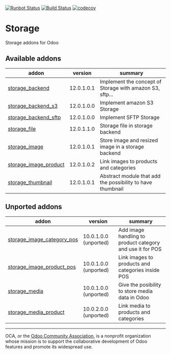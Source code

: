 [![Runbot Status](https://runbot.odoo-community.org/runbot/badge/flat/275/12.0.svg)](https://runbot.odoo-community.org/runbot/repo/github-com-oca-storage-275)
[![Build Status](https://travis-ci.com/OCA/storage.svg?branch=12.0)](https://travis-ci.com/OCA/storage)
[![codecov](https://codecov.io/gh/OCA/storage/branch/12.0/graph/badge.svg)](https://codecov.io/gh/OCA/storage)

# Storage

Storage addons for Odoo

[//]: # (addons)

Available addons
----------------
addon | version | summary
--- | --- | ---
[storage_backend](storage_backend/) | 12.0.1.0.1 | Implement the concept of Storage with amazon S3, sftp...
[storage_backend_s3](storage_backend_s3/) | 12.0.1.0.0 | Implement amazon S3 Storage
[storage_backend_sftp](storage_backend_sftp/) | 12.0.1.0.0 | Implement SFTP Storage
[storage_file](storage_file/) | 12.0.1.1.0 | Storage file in storage backend
[storage_image](storage_image/) | 12.0.1.0.1 | Store image and resized image in a storage backend
[storage_image_product](storage_image_product/) | 12.0.1.0.2 | Link images to products and categories
[storage_thumbnail](storage_thumbnail/) | 12.0.1.0.1 | Abstract module that add the possibility to have thumbnail


Unported addons
---------------
addon | version | summary
--- | --- | ---
[storage_image_category_pos](storage_image_category_pos/) | 10.0.1.0.0 (unported) | Add image handling to product category and use it for POS
[storage_image_product_pos](storage_image_product_pos/) | 10.0.1.0.0 (unported) | Link images to products and categories inside POS
[storage_media](storage_media/) | 10.0.1.0.0 (unported) | Give the posibility to store media data in Odoo
[storage_media_product](storage_media_product/) | 10.0.2.0.0 (unported) | Link media to products and categories

[//]: # (end addons)

----

OCA, or the [Odoo Community Association](http://odoo-community.org/), is a nonprofit organization whose
mission is to support the collaborative development of Odoo features and
promote its widespread use.
